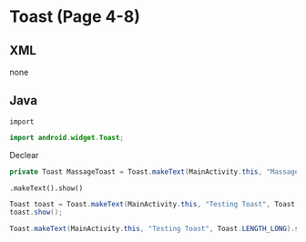 # Toast (Page 4-8)
## XML
none
## Java
`import`
```Java
import android.widget.Toast;
```
Declear
```java
private Toast MassageToast = Toast.makeText(MainActivity.this, "MassageToast", Toast.LENGTH_LONG);
```
`.makeText().show()`
```java
Toast toast = Toast.makeText(MainActivity.this, "Testing Toast", Toast.LENGTH_LONG);
toast.show();
```
```java
Toast.makeText(MainActivity.this, "Testing Toast", Toast.LENGTH_LONG).show();
```